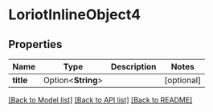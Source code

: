 # LoriotInlineObject4

## Properties

Name | Type | Description | Notes
------------ | ------------- | ------------- | -------------
**title** | Option<**String**> |  | [optional]

[[Back to Model list]](../README.md#documentation-for-models) [[Back to API list]](../README.md#documentation-for-api-endpoints) [[Back to README]](../README.md)


